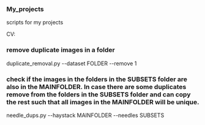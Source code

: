 ### My_projects
scripts for my projects

CV:
### remove duplicate images in a folder
duplicate_removal.py --dataset FOLDER --remove 1

### check if the images in the folders in the SUBSETS folder are also in the MAINFOLDER. In case there are some duplicates remove from the folders in the SUBSETS folder and can copy the rest such that all images in the MAINFOLDER will be unique. 
needle_dups.py --haystack MAINFOLDER --needles SUBSETS
